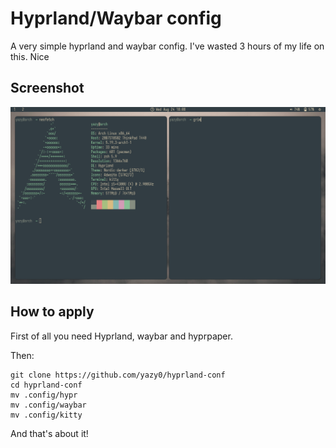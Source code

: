 # Hyprland/Waybar config

A very simple hyprland and waybar config. I've wasted 3 hours of my life on this. Nice

## Screenshot 

![Screen](/imgs/screen.png)

## How to apply

First of all you need Hyprland, waybar and hyprpaper.

Then:
```
git clone https://github.com/yazy0/hyprland-conf
cd hyprland-conf
mv .config/hypr
mv .config/waybar
mv .config/kitty
```

And that's about it!



